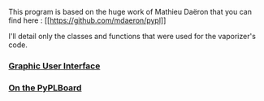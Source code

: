 This program is based on the huge work of Mathieu Daëron that you can find here : [[https://github.com/mdaeron/pypl]]

I'll detail only the classes and functions that were used for the vaporizer's code. 

### [Graphic User Interface](obsidian://open?vault=Doc%20Vapo&file=Vaporizer-GUI)

### [On the PyPLBoard](obsidian://open?vault=Doc%20Vapo&file=on%20PyPL%20Board)


